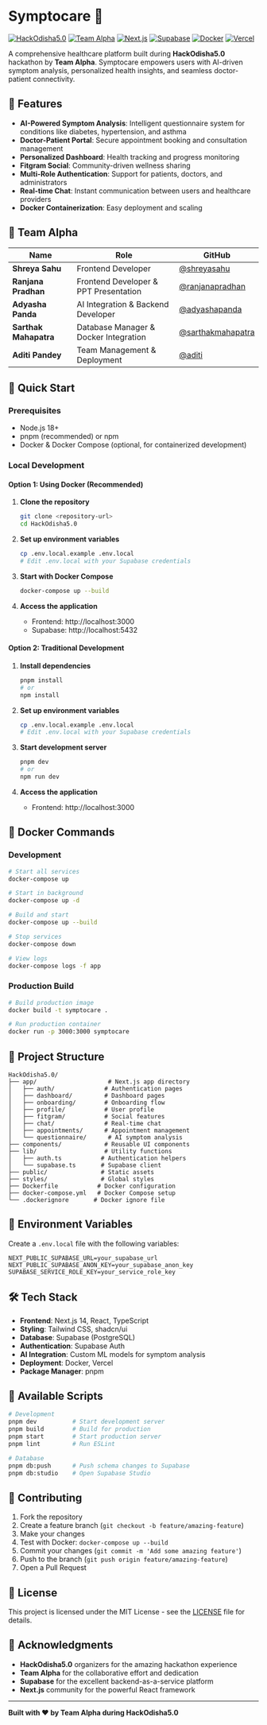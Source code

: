 # Symptocare 🏥

[![HackOdisha5.0](https://img.shields.io/badge/Hackathon-HackOdisha5.0-blue)](https://hackodisha.com)
[![Team Alpha](https://img.shields.io/badge/Team-Alpha-green)](https://github.com/team-alpha)
[![Next.js](https://img.shields.io/badge/Next.js-14-black)](https://nextjs.org)
[![Supabase](https://img.shields.io/badge/Supabase-PostgreSQL-green)](https://supabase.com)
[![Docker](https://img.shields.io/badge/Docker-Ready-blue)](https://docker.com)
[![Vercel](https://img.shields.io/badge/Vercel-Ready-black?logo=vercel)](https://vercel.com)

A comprehensive healthcare platform built during **HackOdisha5.0** hackathon by **Team Alpha**. Symptocare empowers users with AI-driven symptom analysis, personalized health insights, and seamless doctor-patient connectivity.

## 🌟 Features

- **AI-Powered Symptom Analysis**: Intelligent questionnaire system for conditions like diabetes, hypertension, and asthma
- **Doctor-Patient Portal**: Secure appointment booking and consultation management
- **Personalized Dashboard**: Health tracking and progress monitoring
- **Fitgram Social**: Community-driven wellness sharing
- **Multi-Role Authentication**: Support for patients, doctors, and administrators
- **Real-time Chat**: Instant communication between users and healthcare providers
- **Docker Containerization**: Easy deployment and scaling

## 👥 Team Alpha

| Name | Role | GitHub |
|------|------|--------|
| **Shreya Sahu** | Frontend Developer | [@shreyasahu](https://github.com/shreyaexo1) |
| **Ranjana Pradhan** | Frontend Developer & PPT Presentation | [@ranjanapradhan](https://github.com/RanjanaPradhan) |
| **Adyasha Panda** | AI Integration & Backend Developer | [@adyashapanda](https://github.com/adyasha-panda-stack) |
| **Sarthak Mahapatra** | Database Manager & Docker Integration | [@sarthakmahapatra](https://github.com/sarthakmahapatra05) |
| **Aditi Pandey** | Team Management & Deployment | [@aditi](https://github.com/ADITI02-DEV) |

## 🚀 Quick Start

### Prerequisites

- Node.js 18+
- pnpm (recommended) or npm
- Docker & Docker Compose (optional, for containerized development)

### Local Development

#### Option 1: Using Docker (Recommended)

1. **Clone the repository**
   ```bash
   git clone <repository-url>
   cd HackOdisha5.0
   ```

2. **Set up environment variables**
   ```bash
   cp .env.local.example .env.local
   # Edit .env.local with your Supabase credentials
   ```

3. **Start with Docker Compose**
   ```bash
   docker-compose up --build
   ```

4. **Access the application**
   - Frontend: http://localhost:3000
   - Supabase: http://localhost:5432

#### Option 2: Traditional Development

1. **Install dependencies**
   ```bash
   pnpm install
   # or
   npm install
   ```

2. **Set up environment variables**
   ```bash
   cp .env.local.example .env.local
   # Edit .env.local with your Supabase credentials
   ```

3. **Start development server**
   ```bash
   pnpm dev
   # or
   npm run dev
   ```

4. **Access the application**
   - Frontend: http://localhost:3000

## 🐳 Docker Commands

### Development
```bash
# Start all services
docker-compose up

# Start in background
docker-compose up -d

# Build and start
docker-compose up --build

# Stop services
docker-compose down

# View logs
docker-compose logs -f app
```

### Production Build
```bash
# Build production image
docker build -t symptocare .

# Run production container
docker run -p 3000:3000 symptocare
```

## 📁 Project Structure

```
HackOdisha5.0/
├── app/                    # Next.js app directory
│   ├── auth/              # Authentication pages
│   ├── dashboard/         # Dashboard pages
│   ├── onboarding/        # Onboarding flow
│   ├── profile/           # User profile
│   ├── fitgram/           # Social features
│   ├── chat/              # Real-time chat
│   ├── appointments/      # Appointment management
│   └── questionnaire/      # AI symptom analysis
├── components/            # Reusable UI components
├── lib/                   # Utility functions
│   ├── auth.ts           # Authentication helpers
│   └── supabase.ts       # Supabase client
├── public/               # Static assets
├── styles/               # Global styles
├── Dockerfile           # Docker configuration
├── docker-compose.yml   # Docker Compose setup
└── .dockerignore       # Docker ignore file
```

## 🔧 Environment Variables

Create a `.env.local` file with the following variables:

```env
NEXT_PUBLIC_SUPABASE_URL=your_supabase_url
NEXT_PUBLIC_SUPABASE_ANON_KEY=your_supabase_anon_key
SUPABASE_SERVICE_ROLE_KEY=your_service_role_key
```

## 🛠️ Tech Stack

- **Frontend**: Next.js 14, React, TypeScript
- **Styling**: Tailwind CSS, shadcn/ui
- **Database**: Supabase (PostgreSQL)
- **Authentication**: Supabase Auth
- **AI Integration**: Custom ML models for symptom analysis
- **Deployment**: Docker, Vercel
- **Package Manager**: pnpm

## 📝 Available Scripts

```bash
# Development
pnpm dev          # Start development server
pnpm build        # Build for production
pnpm start        # Start production server
pnpm lint         # Run ESLint

# Database
pnpm db:push      # Push schema changes to Supabase
pnpm db:studio    # Open Supabase Studio
```

## 🤝 Contributing

1. Fork the repository
2. Create a feature branch (`git checkout -b feature/amazing-feature`)
3. Make your changes
4. Test with Docker: `docker-compose up --build`
5. Commit your changes (`git commit -m 'Add some amazing feature'`)
6. Push to the branch (`git push origin feature/amazing-feature`)
7. Open a Pull Request

## 📄 License

This project is licensed under the MIT License - see the [LICENSE](LICENSE) file for details.

## 🙏 Acknowledgments

- **HackOdisha5.0** organizers for the amazing hackathon experience
- **Team Alpha** for the collaborative effort and dedication
- **Supabase** for the excellent backend-as-a-service platform
- **Next.js** community for the powerful React framework

---

**Built with ❤️ by Team Alpha during HackOdisha5.0**
